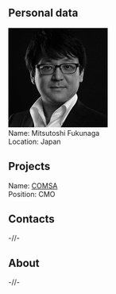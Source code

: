 ## Personal data
![mitsutoshi fukunaga photo](photo/mitsutoshi_fukunaga.jpg)  
Name:   Mitsutoshi Fukunaga  
Location:  Japan  
## Projects 
Name: [COMSA](../projects/comsa.md)  
Position: CMO   
## Contacts
-//-
## About
-//-
